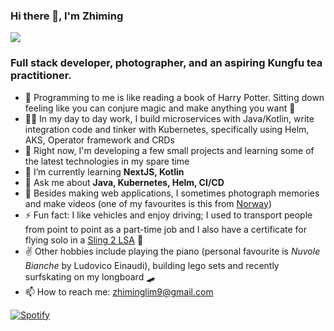 ### Hi there 👋, I'm Zhiming

<!--
**zhiminglim/zhiminglim** is a ✨ _special_ ✨ repository because its `README.md` (this file) appears on your GitHub profile.
-->

![](https://komarev.com/ghpvc/?username=zhiminglim&color=blue)

<h3 align="left">Full stack developer, photographer, and an aspiring Kungfu tea practitioner.</h3>

- 📝 Programming to me is like reading a book of Harry Potter. Sitting down feeling like you can conjure magic and make anything you want 🧙
- 🤸‍♂️ In my day to day work, I build microservices with Java/Kotlin, write integration code and tinker with Kubernetes, specifically using Helm, AKS, Operator framework and CRDs
- 🔭 Right now, I'm developing a few small projects and learning some of the latest technologies in my spare time
- 🌱 I’m currently learning **NextJS, Kotlin**
- 💬 Ask me about **Java, Kubernetes, Helm, CI/CD**
- 🎥 Besides making web applications, I sometimes photograph memories and make videos (one of my favourites is this from [Norway](https://www.youtube.com/watch?v=IZIyPsi3KR4))
- ⚡ Fun fact: I like vehicles and enjoy driving; I used to transport people from point to point as a part-time job and I also have a certificate for flying solo in a [Sling 2 LSA](https://www.planeandpilotmag.com/images/stories/2012/sept/sling/lead.jpg) 🙂
- ✌️ Other hobbies include playing the piano (personal favourite is *Nuvole Bianche* by Ludovico Einaudi), building lego sets and recently surfskating on my longboard 🛹
- 📫 How to reach me: [zhiminglim9@gmail.com](mailto:zhiminglim9@gmail.com)


[![Spotify](https://zmxcr-spotify.vercel.app/api/spotify)](https://open.spotify.com/user/laivoji)

